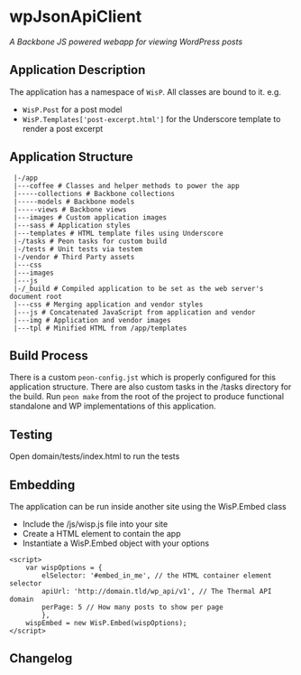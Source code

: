 # wpJsonApiClient

_A Backbone JS powered webapp for viewing WordPress posts_

## Application Description

The application has a namespace of `WisP`. All classes are bound to it.
e.g.
* `WisP.Post` for a post model
* `WisP.Templates['post-excerpt.html']` for the Underscore template to render a post excerpt

## Application Structure
```
 |-/app
 |---coffee # Classes and helper methods to power the app
 |-----collections # Backbone collections
 |-----models # Backbone models
 |-----views # Backbone views
 |---images # Custom application images
 |---sass # Application styles
 |---templates # HTML template files using Underscore
 |-/tasks # Peon tasks for custom build
 |-/tests # Unit tests via testem
 |-/vendor # Third Party assets
 |---css
 |---images
 |---js
 |-/_build # Compiled application to be set as the web server's document root
 |---css # Merging application and vendor styles
 |---js # Concatenated JavaScript from application and vendor
 |---img # Application and vendor images
 |---tpl # Minified HTML from /app/templates
 ```

## Build Process

There is a custom `peon-config.jst` which is properly configured for this application structure.
There are also custom tasks in the /tasks directory for the build.
Run `peon make` from the root of the project to produce functional standalone and WP implementations of this application.

## Testing

Open domain/tests/index.html to run the tests


## Embedding

The application can be run inside another site using the WisP.Embed class

* Include the /js/wisp.js file into your site
* Create a HTML element to contain the app
* Instantiate a WisP.Embed object with your options
```
<script>
    var wispOptions = {
        elSelector: '#embed_in_me', // the HTML container element selector
        apiUrl: 'http://domain.tld/wp_api/v1', // The Thermal API domain
        perPage: 5 // How many posts to show per page
        },
    wispEmbed = new WisP.Embed(wispOptions);
</script>
```



## Changelog